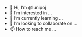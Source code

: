 - 👋 Hi, I’m @lunipoj
- 👀 I’m interested in ...
- 🌱 I’m currently learning ...
- 💞️ I’m looking to collaborate on ...
- 📫 How to reach me ...

<!---
lunipoj/lunipoj is a ✨ special ✨ repository because its `README.md` (this file) appears on your GitHub profile.
You can click the Preview link to take a look at your changes.
--->
